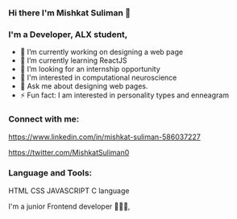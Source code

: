 ### Hi there I'm Mishkat Suliman 👋
### I'm a Developer, ALX student,  
- 🔭 I’m currently working on designing a web page
- 🌱 I’m currently learning ReactJS
- 🤔 I’m looking for an internship opportunity
- 🧠 I'm interested in computational neuroscience
- 💬 Ask me about designing web pages.
- ⚡ Fun fact: I am interested in personality types and enneagram
### Connect with me:
https://www.linkedin.com/in/mishkat-suliman-586037227

https://twitter.com/MishkatSuliman0
### Language and Tools:
HTML
CSS
JAVASCRIPT
C language
<!--
**Mshkatso-01/Mshkatso-01** is a ✨ _special_ ✨ repository because its `README.md` (this file) appears on your GitHub profile.

Here are some ideas to get you started:

- 🔭 I’m currently working on designing a web page. 
- 🌱 I’m currently learning React
- 👯 I’m looking to collaborate on ...
- 🤔 I’m looking for help with ...
- 💬 Ask me about ...
- 📫 How to reach me: ...
- 😄 Pronouns: ...
- ⚡ Fun fact: ...
- 🧠 I'm interested in computational neuroscience
-->
I'm a junior Frontend developer 👩🏻‍💻, 
